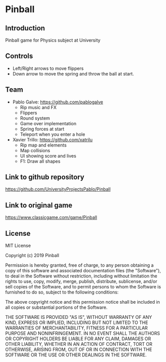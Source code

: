 # Pinball

## Introduction
 Pinball game for Physics subject at University

## Controls
* Left/Right arrows to move flippers
* Down arrow to move the spring and throw the ball at start.

## Team
* Pablo Galve: https://github.com/pablogalve
  * Rip music and FX
  * Flippers 
  * Round system
  * Game over implementation
  * Spring forces at start
  * Teleport when you enter a hole
* Xavier Trillo: https://github.com/xatrilu
  * Rip map and elements
  * Map collisions
  * UI showing score and lives 
  * F1: Draw all shapes

## Link to github repository
https://github.com/UniversityProjectsPablo/Pinball

## Link to original game
https://www.classicgame.com/game/Pinball

## License
MIT License

Copyright (c) 2019 Pinball

Permission is hereby granted, free of charge, to any person obtaining a copy of this software and associated documentation files (the "Software"), to deal in the Software without restriction, including without limitation the rights to use, copy, modify, merge, publish, distribute, sublicense, and/or sell copies of the Software, and to permit persons to whom the Software is furnished to do so, subject to the following conditions:

The above copyright notice and this permission notice shall be included in all copies or substantial portions of the Software.

THE SOFTWARE IS PROVIDED "AS IS", WITHOUT WARRANTY OF ANY KIND, EXPRESS OR IMPLIED, INCLUDING BUT NOT LIMITED TO THE WARRANTIES OF MERCHANTABILITY, FITNESS FOR A PARTICULAR PURPOSE AND NONINFRINGEMENT. IN NO EVENT SHALL THE AUTHORS OR COPYRIGHT HOLDERS BE LIABLE FOR ANY CLAIM, DAMAGES OR OTHER LIABILITY, WHETHER IN AN ACTION OF CONTRACT, TORT OR OTHERWISE, ARISING FROM, OUT OF OR IN CONNECTION WITH THE SOFTWARE OR THE USE OR OTHER DEALINGS IN THE SOFTWARE.
